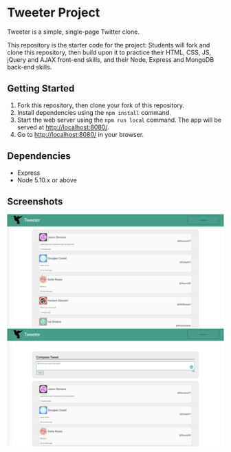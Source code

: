 # Tweeter Project

Tweeter is a simple, single-page Twitter clone.

This repository is the starter code for the project: Students will fork and clone this repository, then build upon it to practice their HTML, CSS, JS, jQuery and AJAX front-end skills, and their Node, Express and MongoDB back-end skills.

## Getting Started

1. Fork this repository, then clone your fork of this repository.
2. Install dependencies using the `npm install` command.
3. Start the web server using the `npm run local` command. The app will be served at <http://localhost:8080/>.
4. Go to <http://localhost:8080/> in your browser.

## Dependencies

- Express
- Node 5.10.x or above

## Screenshots

!["Screenshot of the comment box"](https://github.com/Jocelyne1604/tweeter/blob/master/docs/main%20page.png?raw=true)
!["Screenshot of the main page"](https://github.com/Jocelyne1604/tweeter/blob/master/docs/comment%20textbox.png?raw=true)
